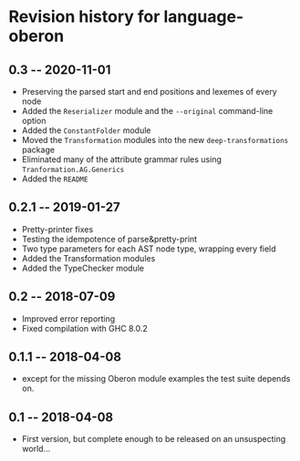 # Revision history for language-oberon

## 0.3  -- 2020-11-01

* Preserving the parsed start and end positions and lexemes of every node
* Added the `Reserializer` module and the `--original` command-line option
* Added the `ConstantFolder` module
* Moved the `Transformation` modules into the new `deep-transformations` package
* Eliminated many of the attribute grammar rules using `Tranformation.AG.Generics`
* Added the `README`

## 0.2.1  -- 2019-01-27

* Pretty-printer fixes
* Testing the idempotence of parse&pretty-print
* Two type parameters for each AST node type, wrapping every field
* Added the Transformation modules
* Added the TypeChecker module

## 0.2  -- 2018-07-09

* Improved error reporting
* Fixed compilation with GHC 8.0.2

## 0.1.1  -- 2018-04-08

* except for the missing Oberon module examples the test suite depends on.

## 0.1  -- 2018-04-08

* First version, but complete enough to be released on an unsuspecting world...
